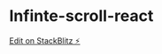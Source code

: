 # Infinte-scroll-react

[Edit on StackBlitz ⚡️](https://stackblitz.com/edit/stackblitz-starters-auzcu7)